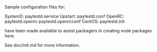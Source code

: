 Sample configuration files for:

SystemD: paytestd.service
Upstart: paytestd.conf
OpenRC:  paytestd.openrc
         paytestd.openrcconf
CentOS:  paytestd.init

have been made available to assist packagers in creating node packages here.

See doc/init.md for more information.

